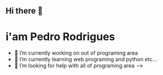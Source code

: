 ## Hi there 👋
# i'am Pedro Rodrigues

- 🔭 I’m currently working on out of programing area
- 🌱 I’m currently learning web programing and python etc...
- 🤔 I’m looking for help with all of programing area
-->
